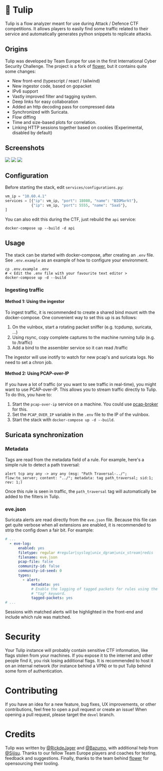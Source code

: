 # 🌷 Tulip

Tulip is a flow analyzer meant for use during Attack / Defence CTF competitions. It allows players to easily find some traffic related to their service and automatically generates python snippets to replicate attacks.

## Origins

Tulip was developed by Team Europe for use in the first International Cyber Security Challenge. The project is a fork of [flower](https://github.com/secgroup/flower), but it contains quite some changes:

* New front-end (typescript / react / tailwind)
* New ingestor code, based on gopacket
* IPv6 support
* Vastly improved filter and tagging system.
* Deep links for easy collaboration
* Added an http decoding pass for compressed data
* Synchronized with Suricata.
* Flow diffing
* Time and size-based plots for correlation.
* Linking HTTP sessions together based on cookies (Experimental, disabled by default)

## Screenshots

![](./demo_images/demo1.png)
![](./demo_images/demo2.png)
![](./demo_images/demo3.png)

## Configuration

Before starting the stack, edit `services/configurations.py`:

```python
vm_ip = "10.60.4.1"
services = [{"ip": vm_ip, "port": 18080, "name": "BIOMarkt"},
            {"ip": vm_ip, "port": 5555, "name": "SaaS"},
]
```

You can also edit this during the CTF, just rebuild the `api` service:

```shell
docker-compose up --build -d api
```

## Usage

The stack can be started with docker-compose, after creating an `.env` file. See `.env.example` as an example of how to configure your environment.

```shell
cp .env.example .env
# < Edit the .env file with your favourite text editor >
docker-compose up -d --build
```

### Ingesting traffic

#### Method 1: Using the ingestor

To ingest traffic, it is recommended to create a shared bind mount with the docker-compose. One convenient way to set this up is as follows:

1. On the vulnbox, start a rotating packet sniffer (e.g. tcpdump, suricata, ...)
1. Using rsync, copy complete captures to the machine running tulip (e.g. to /traffic)
1. Add a bind to the assembler service so it can read /traffic

The ingestor will use inotify to watch for new pcap's and suricata logs. No need to set a chron job.

#### Method 2: Using PCAP-over-IP

If you have a lot of traffic (or you want to see traffic in real-time), you might want to use PCAP-over-IP. This allows you to stream traffic directly to Tulip. To do this, you have to:

1. Start the `pcap-over-ip` service on a machine. You could use [pcap-broker](https://github.com/UlisseLab/pcap-broker) for this.
2. Set the `PCAP_OVER_IP` variable in the `.env` file to the IP of the vulnbox.
3. Start the stack with `docker-compose up -d --build`.

## Suricata synchronization

### Metadata

Tags are read from the metadata field of a rule. For example, here's a simple rule to detect a path traversal:

```
alert tcp any any -> any any (msg: "Path Traversal-../"; flow:to_server; content: "../"; metadata: tag path_traversal; sid:1; rev: 1;)
```

Once this rule is seen in traffic, the `path_traversal` tag will automatically be added to the filters in Tulip.

### eve.json

Suricata alerts are read directly from the `eve.json` file. Because this file can get quite verbose when all extensions are enabled, it is recommended to strip the config down a fair bit. For example:

```yaml
# ...
  - eve-log:
      enabled: yes
      filetype: regular #regular|syslog|unix_dgram|unix_stream|redis
      filename: eve.json
      pcap-file: false
      community-id: false
      community-id-seed: 0
      types:
        - alert:
            metadata: yes
            # Enable the logging of tagged packets for rules using the
            # "tag" keyword.
            tagged-packets: yes
# ...
```

Sessions with matched alerts will be highlighted in the front-end and include which rule was matched.

# Security

Your Tulip instance will probably contain sensitive CTF information, like flags stolen from your machines. If you expose it to the internet and other people find it, you risk losing additional flags. It is recommended to host it on an internal network (for instance behind a VPN) or to put Tulip behind some form of authentication.

# Contributing

If you have an idea for a new feature, bug fixes, UX improvements, or other contributions, feel free to open a pull request or create an issue!
When opening a pull request, please target the `devel` branch.

# Credits

Tulip was written by [@RickdeJager](https://github.com/rickdejager) and [@Bazumo](https://github.com/bazumo), with additional help from [@Sijisu](https://github.com/sijisu). Thanks to our fellow Team Europe players and coaches for testing, feedback and suggestions. Finally, thanks to the team behind [flower](https://github.com/secgroup/flower) for opensourcing their tooling.
